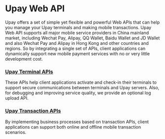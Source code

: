 # Upay Web API

Upay offers a set of simple yet flexible and powerful Web APIs that can help you manage your Upay terminals and making mobile transactions. Upay Web API supports all major mobile service providers in China mainland market, including Wechat Pay, Alipay, QQ Wallet, Baidu Wallet and JD Wallet and also Wechat Pay and Alipay in Hong Kong and other countries and regions. So by integrating a single set of APIs, client applications can dynamically support new mobile payment services with no or very little development cost.

### [Upay Terminal APIs](terminal/index.md)

These APIs help client applications activate and check-in their terminals to support secure communications between terminals and Upay servers. Also, for debugging and improving service quality, we provide an optional log upload API.

### [Upay Transaction APIs](transaction/index.md)

By implementing business processes based on transaction APIs, client applications can support both online and offline mobile transaction scenarios.

